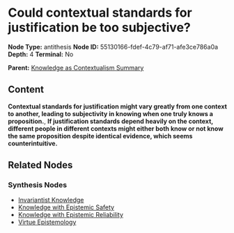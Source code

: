 # Could contextual standards for justification be too subjective?

**Node Type:** antithesis
**Node ID:** 55130166-fdef-4c79-af71-afe3ce786a0a
**Depth:** 4
**Terminal:** No

**Parent:** [Knowledge as Contextualism Summary](knowledge-as-contextualism-summary-synthesis-24bfec56-507e-4b80-b01d-cc104935c26a.md)

## Content

**Contextual standards for justification might vary greatly from one context to another, leading to subjectivity in knowing when one truly knows a proposition.**, **If justification standards depend heavily on the context, different people in different contexts might either both know or not know the same proposition despite identical evidence, which seems counterintuitive.**

## Related Nodes

### Synthesis Nodes

- [Invariantist Knowledge](invariantist-knowledge-synthesis-ba26019e-e422-4529-ad02-2760be341889.md)
- [Knowledge with Epistemic Safety](knowledge-with-epistemic-safety-synthesis-36f86f07-2b6c-4299-a5dc-0921b2c99418.md)
- [Knowledge with Epistemic Reliability](knowledge-with-epistemic-reliability-synthesis-02a579a7-aac9-48e5-96d5-01f41191d884.md)
- [Virtue Epistemology](virtue-epistemology-synthesis-68118d8d-606a-4388-9ef3-a71492acf72b.md)
